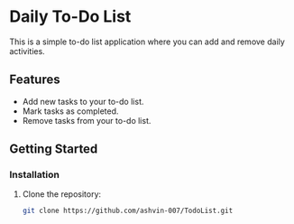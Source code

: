 # Daily To-Do List

This is a simple to-do list application where you can add and remove daily activities.

## Features

- Add new tasks to your to-do list.
- Mark tasks as completed.
- Remove tasks from your to-do list.

## Getting Started

### Installation

1. Clone the repository:

   ```bash
   git clone https://github.com/ashvin-007/TodoList.git